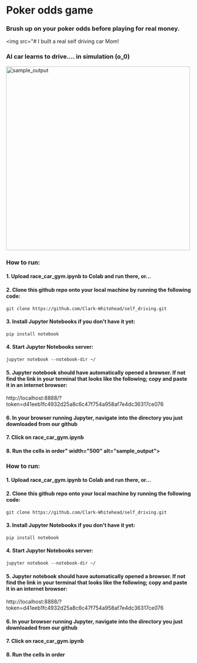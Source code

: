 # Poker odds game

### Brush up on your poker odds before playing for real money.

<img src="# I built a real self driving car Mom!

### AI car learns to drive.... in simulation (o_0)

<img src="https://github.com/Clark-Whitehead/Poker_odds_game/blob/main/poker_odds_game.png?raw=true" width="500" alt="sample_output">

### How to run:

#### 1. Upload race_car_gym.ipynb to Colab and run there, or...

#### 2. Clone this github repo onto your local machine by running the following code:

```
git clone https://github.com/Clark-Whitehead/self_driving.git
```

#### 3. Install Jupyter Notebooks if you don't have it yet:

```
pip install notebook
```

#### 4. Start Jupyter Notebooks server:

```
jupyter notebook --notebook-dir ~/
```

#### 5. Jupyter notebook should have automatically opened a browser. If not find the link in your terminal that looks like the following; copy and paste it in an internet browser:

<p>http://localhost:8888/?token=d41eeb1fc4932d25a8c6c47f754a958af7e4dc36317ce076</p>

#### 6. In your browser running Jupyter, navigate into the directory you just downloaded from our github

#### 7. Click on race_car_gym.ipynb

#### 8. Run the cells in order" width="500" alt="sample_output">

### How to run:

#### 1. Upload race_car_gym.ipynb to Colab and run there, or...

#### 2. Clone this github repo onto your local machine by running the following code:

```
git clone https://github.com/Clark-Whitehead/self_driving.git
```

#### 3. Install Jupyter Notebooks if you don't have it yet:

```
pip install notebook
```

#### 4. Start Jupyter Notebooks server:

```
jupyter notebook --notebook-dir ~/
```

#### 5. Jupyter notebook should have automatically opened a browser. If not find the link in your terminal that looks like the following; copy and paste it in an internet browser:

<p>http://localhost:8888/?token=d41eeb1fc4932d25a8c6c47f754a958af7e4dc36317ce076</p>

#### 6. In your browser running Jupyter, navigate into the directory you just downloaded from our github

#### 7. Click on race_car_gym.ipynb

#### 8. Run the cells in order

